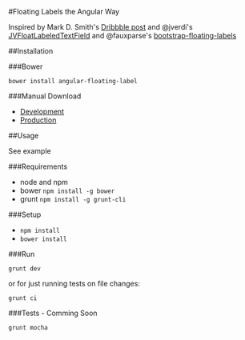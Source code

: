 
#Floating Labels the Angular Way

Inspired by Mark D. Smith's
[Dribbble post](http://dribbble.com/shots/1254439--GIF-Mobile-Form-Interaction?list=users)
and @jverdi's [JVFloatLabeledTextField](https://github.com/jverdi/JVFloatLabeledTextField)
and @fauxparse's [bootstrap-floating-labels](https://github.com/fauxparse/bootstrap-floating-labels)

##Installation

###Bower

`bower install angular-floating-label`

###Manual Download

- [Development]()
- [Production]()

##Usage

See example


###Requirements

- node and npm
- bower `npm install -g bower`
- grunt `npm install -g grunt-cli`

###Setup

- `npm install`
- `bower install`

###Run

`grunt dev`

or for just running tests on file changes:

`grunt ci`

###Tests - Comming Soon

`grunt mocha`

